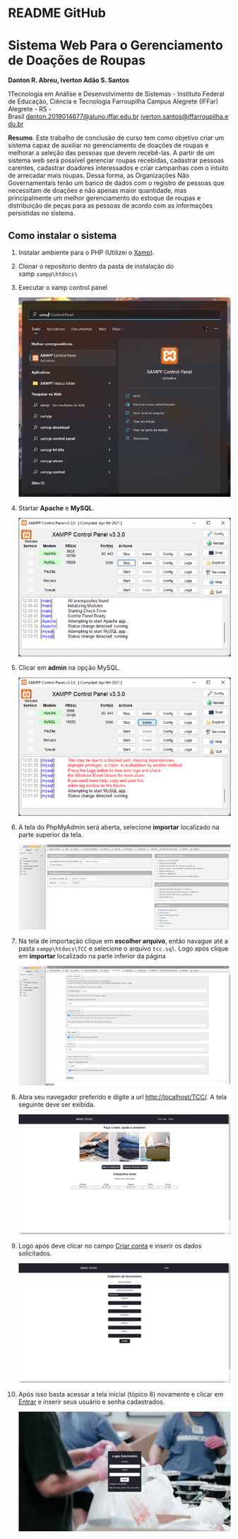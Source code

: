 # README GitHub

# **Sistema Web Para o Gerenciamento de Doações de Roupas**

**Danton R. Abreu, Iverton Adão S. Santos**

1Tecnologia em Análise e Desenvolvimento de Sistemas - Instituto Federal de Educação, Ciência e Tecnologia Farroupilha Campus Alegrete (IFFar) Alegrete - RS -Brasil [danton.2019014677@aluno.iffar.edu.br](mailto:danton.2019014677@aluno.iffar.edu.br) [iverton.santos@iffarroupilha.edu.br](mailto:iverton.santos@iffarroupilha.edu.br)

**Resumo**. Este trabalho de conclusão de curso tem como objetivo criar um sistema capaz de auxiliar no gerenciamento de doações de roupas e melhorar a seleção das pessoas que devem recebê-las. A partir de um sistema web será possível gerenciar roupas recebidas, cadastrar pessoas carentes, cadastrar doadores interessados e criar campanhas com o intuito de arrecadar mais roupas. Dessa forma, as Organizações Não Governamentais terão um banco de dados com o registro de pessoas que necessitam de doações e não apenas maior quantidade, mas principalmente um melhor gerenciamento do estoque de roupas e distribuição de peças para as pessoas de acordo com as informações persistidas no sistema.

## Como instalar o sistema

1. Instalar ambiente para o PHP (Utilizei o [Xamp](https://www.apachefriends.org/pt_br/index.html)).
2. Clonar o repositorio dentro da pasta de instalação do xamp `xampp\htdocs\`
3. Executar o xamp control panel
    
    ![xamp](imagens/images.mk/xamp_control_panel.png)
    
4. Startar **Apache** e **MySQL**.
    
    ![ControlPanelXamp](imagens/images.mk/xamp_control_panel_selected.png)
    
5. Clicar em **admin** na opção MySQL.
    
    ![ControlPanelXamp](imagens/images.mk/xamp.png)
    
6. A tela do PhpMyAdmin será aberta, selecione **importar** localizado na parte superior da tela.
    
    ![PhpMyADmin1](imagens/images.mk/PhpMyAdmin.png)
    
7. Na tela de importação clique em **escolher arquivo**, então navague até a pasta `xampp\htdocs\TCC` e selecione o arquivo `tcc.sql`.  Logo após clique em **importar** localizado na parte inferior da página
    
    ![PhpMyADmin2](imagens/images.mk/importar1.png)
    
8. Abra seu navegador preferido e digite a url [http://localhost/TCC/](http://localhost/TCC/). A tela seguinte deve ser exibida.
    
    ![Home](imagens/images.mk/home.png)
    
9. Logo após deve clicar no campo [Criar conta](http://localhost/TCC/cadastro_funcionario.php) e inserir os dados solicitados.
    
    ![SingUp](imagens/images.mk/criarConta.png)
    
10. Após isso basta acessar a tela inicial (tópico 8) novamente e clicar em [Entrar](http://localhost/TCC/login_funcionario.php) e inserir seus usuário e senha cadastrados.
    
    ![Login](imagens/images.mk/login.png)